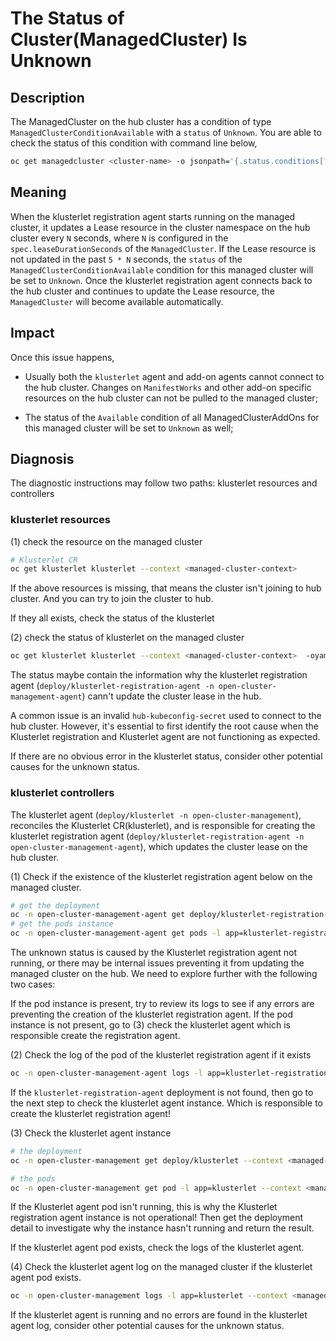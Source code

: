 # The Status of Cluster(ManagedCluster) Is Unknown

## Description

The ManagedCluster on the hub cluster has a condition of type `ManagedClusterConditionAvailable` with a `status` of `Unknown`.
You are able to check the status of this condition with command line below,

```bash
oc get managedcluster <cluster-name> -o jsonpath='{.status.conditions[?(@.type=="ManagedClusterConditionAvailable")]}' --context <hub-cluster-context>
```

## Meaning

When the klusterlet registration agent starts running on the managed cluster, it updates a Lease resource in the cluster namespace on the hub cluster every `N` seconds, where `N` is configured in the `spec.leaseDurationSeconds` of the `ManagedCluster`. If the Lease resource is not updated in the past `5 * N` seconds, the `status` of the `ManagedClusterConditionAvailable` condition for this managed cluster will be set to `Unknown`. Once the klusterlet registration agent connects back to the hub cluster and continues to update the Lease resource, the `ManagedCluster` will become available automatically.

## Impact

Once this issue happens,

- Usually both the `klusterlet` agent and add-on agents cannot connect to the hub cluster. Changes on `ManifestWorks` and other add-on specific resources on the hub cluster can not be pulled to the managed cluster;

- The status of the `Available` condition of all ManagedClusterAddOns for this managed cluster will be set to `Unknown` as well;

## Diagnosis 

The diagnostic instructions may follow two paths: klusterlet resources and controllers

### klusterlet resources

(1) check the resource on the managed cluster

```bash
# Klusterlet CR
oc get klusterlet klusterlet --context <managed-cluster-context>
```

If the above resources is missing, that means the cluster isn't joining to hub cluster. And you can try to join the cluster to hub.

If they all exists, check the status of the klusterlet

(2) check the status of klusterlet on the managed cluster

```bash
oc get klusterlet klusterlet --context <managed-cluster-context>  -oyaml
```

The status maybe contain the information why the klusterlet registration agent (`deploy/klusterlet-registration-agent -n open-cluster-management-agent`) cann't update the cluster lease in the hub. 

A common issue is an invalid `hub-kubeconfig-secret` used to connect to the hub cluster. However, it's essential to first identify the root cause when the Klusterlet registration and Klusterlet agent are not functioning as expected.

If there are no obvious error in the klusterlet status, consider other potential causes for the unknown status.

### klusterlet controllers

The klusterlet agent (`deploy/klusterlet -n open-cluster-management`), reconciles the Klusterlet CR(klusterlet), and is responsible for creating the klusterlet registration agent (`deploy/klusterlet-registration-agent -n open-cluster-management-agent`), which updates the cluster lease on the hub cluster.

(1) Check if the existence of the klusterlet registration agent below on the managed cluster.

```bash
# get the deployment
oc -n open-cluster-management-agent get deploy/klusterlet-registration-agent --context <managed-cluster-context>
# get the pods instance
oc -n open-cluster-management-agent get pods -l app=klusterlet-registration-agent --context <managed-cluster-context>
```

The unknown status is caused by the Klusterlet registration agent not running, or there may be internal issues preventing it from updating the managed cluster on the hub. We need to explore further with the following two cases:

If the pod instance is present, try to review its logs to see if any errors are preventing the creation of the klusterlet registration agent.
If the pod instance is not present, go to (3) check the klusterlet agent which is responsible create the registration agent.

(2) Check the log of the pod of the klusterlet registration agent if it exists

```bash
oc -n open-cluster-management-agent logs -l app=klusterlet-registration-agent --context <managed-cluster-context>
```

If the `klusterlet-registration-agent` deployment is not found, then go to the next step to check the klusterlet agent instance. Which is responsible to create the klusterlet registration agent!

(3) Check the klusterlet agent instance

```bash
# the deployment
oc -n open-cluster-management get deploy/klusterlet --context <managed-cluster-context>

# the pods 
oc -n open-cluster-management get pod -l app=klusterlet --context <managed-cluster-context>
```

If the Klusterlet agent pod isn't running, this is why the Klusterlet registration agent instance is not operational! Then get the deployment detail to investigate why the instance hasn't running and return the result.

If the klusterlet agent pod exists, check the logs of the klusterlet agent.

(4) Check the klusterlet agent log on the managed cluster if the klusterlet agent pod exists.

```bash
oc -n open-cluster-management logs -l app=klusterlet --context <managed-cluster-context>
```

If the klusterlet agent is running and no errors are found in the klusterlet agent log, consider other potential causes for the unknown status.